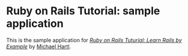  # Ruby on Rails Tutorial: sample application

 This is the sample application for
 [*Ruby on Rails Tuturial: Learn Rails by Example*](http://railstutorial.org/)
 by [Michael Hartl](http://michaelhartl.com/).
